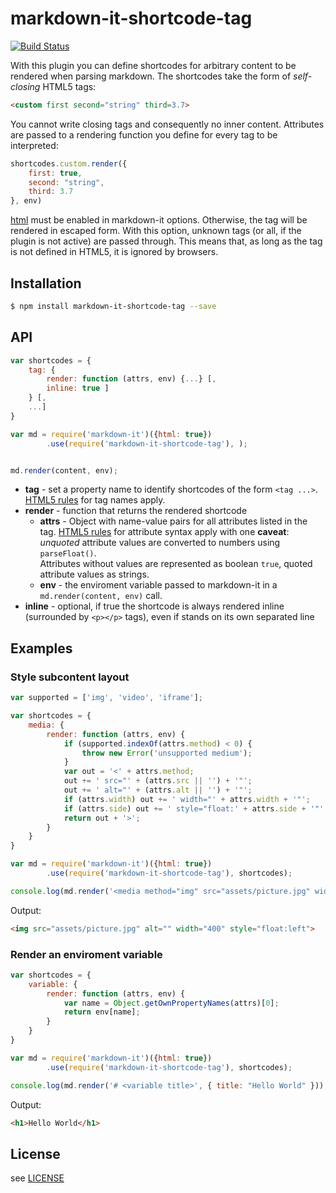 # markdown-it-shortcode-tag

[![Build Status](https://travis-ci.org/ccprog/markdown-it-shortcode-tag.svg?branch=master)](https://travis-ci.org/ccprog/markdown-it-shortcode-tag)

With this plugin you can define shortcodes for arbitrary content to be rendered when parsing
markdown. The shortcodes take the form of _self-closing_ HTML5 tags:

```html
<custom first second="string" third=3.7>
```

You cannot write closing tags and consequently no inner content. Attributes are passed
to a rendering function you define for every tag to be interpreted:

```js
shortcodes.custom.render({
    first: true,
    second: "string",
    third: 3.7
}, env)
```

[html][1] must be enabled in markdown-it options. Otherwise, the tag will be rendered in
escaped form. With this option, unknown tags (or all, if the plugin is not active) are passed
through. This means that, as long as the tag is not defined in HTML5, it is ignored by browsers.

## Installation

```bash
$ npm install markdown-it-shortcode-tag --save
```


## API

```js
var shortcodes = {
    tag: {
        render: function (attrs, env) {...} [,
        inline: true ]
    } [,
    ...]
}

var md = require('markdown-it')({html: true})
        .use(require('markdown-it-shortcode-tag'), );


md.render(content, env);
```

- __tag__ - set a property name to identify shortcodes of the form `<tag ...>`. [HTML5 rules][2]
  for tag names apply.
- __render__ - function that returns the rendered shortcode
  - __attrs__ - Object with name-value pairs for all attributes listed in the tag.
    [HTML5 rules][3] for attribute syntax apply with one __caveat__: _unquoted_ attribute values
    are converted to numbers using `parseFloat()`.  
    Attributes without values are represented as boolean `true`, quoted attribute values as strings.
  - __env__ - the enviroment variable passed to markdown-it in a `md.render(content, env)` call.
- __inline__ - optional, if true the shortcode is always rendered inline (surrounded by
  `<p></p>` tags), even if stands on its own separated line

## Examples

### Style subcontent layout

```js
var supported = ['img', 'video', 'iframe'];

var shortcodes = {
    media: {
        render: function (attrs, env) {
            if (supported.indexOf(attrs.method) < 0) {
                throw new Error('unsupported medium');
            }
            var out = '<' + attrs.method;
            out += ' src="' + (attrs.src || '') + '"';
            out += ' alt="' + (attrs.alt || '') + '"';
            if (attrs.width) out += ' width="' + attrs.width + '"';
            if (attrs.side) out += ' style="float:' + attrs.side + '"';
            return out + '>';
        }
    }
}

var md = require('markdown-it')({html: true})
        .use(require('markdown-it-shortcode-tag'), shortcodes);

console.log(md.render('<media method="img" src="assets/picture.jpg" width=400 side="left">'));
```

Output:

```html
<img src="assets/picture.jpg" alt="" width="400" style="float:left">
```

### Render an enviroment variable

```js
var shortcodes = {
    variable: {
        render: function (attrs, env) {
            var name = Object.getOwnPropertyNames(attrs)[0];
            return env[name];
        }
    }
}

var md = require('markdown-it')({html: true})
        .use(require('markdown-it-shortcode-tag'), shortcodes);

console.log(md.render('# <variable title>', { title: "Hello World" }));
```

Output:

```html
<h1>Hello World</h1>
```

## License

see [LICENSE](https://github.com/ccprog/markdown-it-shortcode-tag/blob/master/LICENSE)

[1]: https://github.com/markdown-it/markdown-it#init-with-presets-and-options
[2]: https://html.spec.whatwg.org/multipage/syntax.html#start-tags
[3]: https://html.spec.whatwg.org/multipage/syntax.html#syntax-attributes